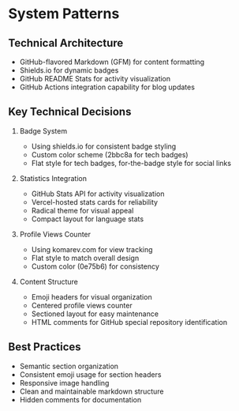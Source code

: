 # System Patterns

## Technical Architecture
- GitHub-flavored Markdown (GFM) for content formatting
- Shields.io for dynamic badges
- GitHub README Stats for activity visualization
- GitHub Actions integration capability for blog updates

## Key Technical Decisions
1. Badge System
   - Using shields.io for consistent badge styling
   - Custom color scheme (2bbc8a for tech badges)
   - Flat style for tech badges, for-the-badge style for social links

2. Statistics Integration
   - GitHub Stats API for activity visualization
   - Vercel-hosted stats cards for reliability
   - Radical theme for visual appeal
   - Compact layout for language stats

3. Profile Views Counter
   - Using komarev.com for view tracking
   - Flat style to match overall design
   - Custom color (0e75b6) for consistency

4. Content Structure
   - Emoji headers for visual organization
   - Centered profile views counter
   - Sectioned layout for easy maintenance
   - HTML comments for GitHub special repository identification

## Best Practices
- Semantic section organization
- Consistent emoji usage for section headers
- Responsive image handling
- Clean and maintainable markdown structure
- Hidden comments for documentation
